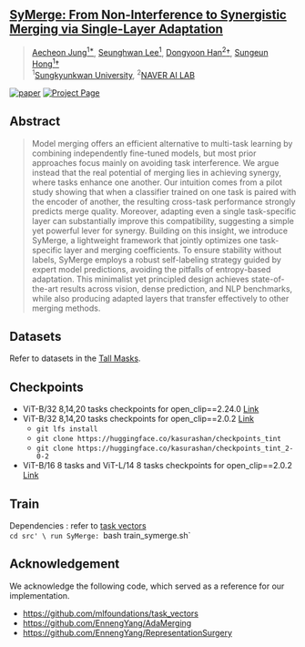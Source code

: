 ## [SyMerge: From Non-Interference to Synergistic Merging via Single-Layer Adaptation](https://arxiv.org/abs/2412.19098)

> [Aecheon Jung<sup>1*](https://github.com/kasurashan), [Seunghwan Lee<sup>1](https://github.com/nomis911), [Dongyoon Han<sup>2</sup>&dagger;](https://dongyoonhan.github.io/), [Sungeun Hong<sup>1</sup>&dagger;](https://www.csehong.com/) <br>
> <sup>1</sup>[Sungkyunkwan University](https://www.skku.edu/eng/index.do), <sup>2</sup>[NAVER AI LAB](https://naver-career.gitbook.io/en/teams/clova-cic/ai-lab)

[![paper](https://img.shields.io/badge/arXiv-Paper-red.svg)](https://arxiv.org/abs/2412.19098)
[![Project Page](https://img.shields.io/badge/Project-Page-blue?logo=github)](https://aim-skku.github.io/SyMerge/)


## Abstract
>Model merging offers an efficient alternative to multi-task learning by combining independently fine-tuned models, but most prior approaches focus mainly on avoiding task interference. We argue instead that the real potential of merging lies in achieving synergy, where tasks enhance one another. Our intuition comes from a pilot study showing that when a classifier trained on one task is paired with the encoder of another, the resulting cross-task performance strongly predicts merge quality. Moreover, adapting even a single task-specific layer can substantially improve this compatibility, suggesting a simple yet powerful lever for synergy. Building on this insight, we introduce SyMerge, a lightweight framework that jointly optimizes one task-specific layer and merging coefficients. To ensure stability without labels, SyMerge employs a robust self-labeling strategy guided by expert model predictions, avoiding the pitfalls of entropy-based adaptation. This minimalist yet principled design achieves state-of-the-art results across vision, dense prediction, and NLP benchmarks, while also producing adapted layers that transfer effectively to other merging methods.


## Datasets
Refer to datasets in the [Tall Masks](https://github.com/nik-dim/tall_masks?tab=readme-ov-file#datasets).

## Checkpoints
* ViT-B/32 8,14,20 tasks checkpoints for open_clip==2.24.0 [Link](https://huggingface.co/kasurashan/checkpoints_tint)
* ViT-B/32 8,14,20 tasks checkpoints for open_clip==2.0.2 [Link](https://huggingface.co/kasurashan/checkpoints_tint_2-0-2)
  - `git lfs install`
  - `git clone https://huggingface.co/kasurashan/checkpoints_tint` 
  - `git clone https://huggingface.co/kasurashan/checkpoints_tint_2-0-2`
* ViT-B/16 8 tasks and ViT-L/14 8 tasks checkpoints for open_clip==2.0.2 [Link](https://github.com/mlfoundations/task_vectors?tab=readme-ov-file#checkpoints)

## Train
Dependencies : refer to [task vectors](https://github.com/mlfoundations/task_vectors) \
`cd src' \
run SyMerge: `bash train_symerge.sh`


## Acknowledgement
We acknowledge the following code, which served as a reference for our implementation.
- https://github.com/mlfoundations/task_vectors 
- https://github.com/EnnengYang/AdaMerging
- https://github.com/EnnengYang/RepresentationSurgery
